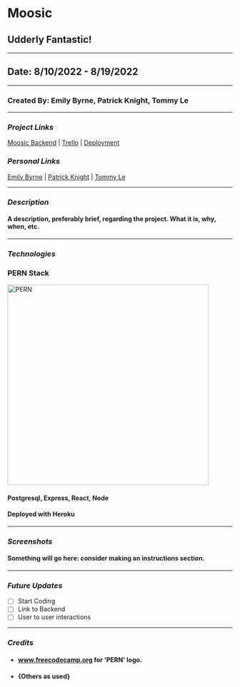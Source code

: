 # Moosic

## Udderly Fantastic!

---

## Date: 8/10/2022 - 8/19/2022

---

###  Created By: Emily Byrne, Patrick Knight, Tommy Le

---

### **_Project Links_**

[Moosic Backend](https://github.com/Tommy-layy/moosic_backend) | [Trello](https://trello.com/b/t17RUM3i/moosic) | [Deployment]()

### **_Personal Links_** 

[Emily Byrne](https://www.linkedin.com/in/emilybyrne3/) | [Patrick Knight](https://www.linkedin.com/in/patrick-f-knight/) | [Tommy Le](https://www.linkedin.com/in/tommyyle/)

---

### **_Description_**

#### A description, preferably brief, regarding the project. What it is, why, when, etc.

---

### **_Technologies_**

### PERN Stack

<img alt="PERN" width='450' src="https://www.freecodecamp.org/news/content/images/size/w2000/2020/03/PERN.png" />

#### Postgresql, Express, React, Node

#### Deployed with Heroku

---

### **_Screenshots_**


#### Something will go here: consider making an instructions section.

---

### **_Future Updates_**

- [ ] Start Coding
- [ ] Link to Backend
- [ ] User to user interactions

---

### **_Credits_**

- #### www.freecodecamp.org for 'PERN' logo.
- #### {Others as used}
